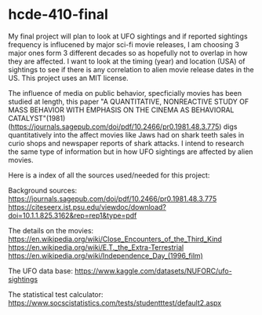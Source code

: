 # hcde-410-final
My final project will plan to look at UFO sightings and if reported sightings frequency is influcened by major sci-fi movie releases, I am choosing 3 major ones form 3 different decades so as hopefully not to overlap in how they are affected. I want to look at the timing (year) and location (USA) of sightings to see if there is any correlation to alien movie release dates in the US. This project uses an MIT license.

The influence of media on public behavior, specficially movies has been studied at length, this paper "A QUANTITATIVE, NONREACTIVE STUDY OF MASS BEHAVIOR WITH EMPHASIS ON THE CINEMA AS BEHAVIORAL CATALYST"(1981) (https://journals.sagepub.com/doi/pdf/10.2466/pr0.1981.48.3.775) digs quantitatively into the affect movies like Jaws had on shark teeth sales in curio shops and newspaper reports of shark attacks. I intend to research the same type of information but in how UFO sightings are affected by alien movies. 

Here is a index of all the sources used/needed for this project:

Background sources:
https://journals.sagepub.com/doi/pdf/10.2466/pr0.1981.48.3.775
https://citeseerx.ist.psu.edu/viewdoc/download?doi=10.1.1.825.3162&rep=rep1&type=pdf

The details on the movies:
https://en.wikipedia.org/wiki/Close_Encounters_of_the_Third_Kind
https://en.wikipedia.org/wiki/E.T._the_Extra-Terrestrial
https://en.wikipedia.org/wiki/Independence_Day_(1996_film)

The UFO data base:
https://www.kaggle.com/datasets/NUFORC/ufo-sightings

The statistical test calculator:
https://www.socscistatistics.com/tests/studentttest/default2.aspx

